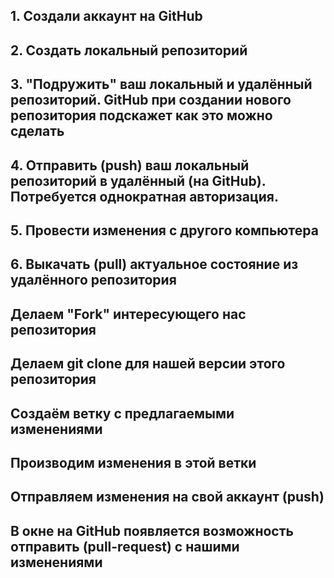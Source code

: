 ## 1. Создали аккаунт на GitHub
## 2. Создать локальный репозиторий
## 3. "Подружить" ваш локальный и удалённый репозиторий. GitHub при создании нового репозитория подскажет как это можно сделать
## 4. Отправить (push) ваш локальный репозиторий в удалённый (на GitHub). Потребуется однократная авторизация.
## 5. Провести изменения с другого компьютера
## 6. Выкачать (pull) актуальное состояние из удалённого репозитория

## Делаем "Fork" интересующего нас репозитория
## Делаем git clone для нашей версии этого репозитория
## Создаём ветку с предлагаемыми изменениями
## Производим изменения в этой ветки
## Отправляем изменения на свой аккаунт (push)
## В окне на GitHub появляется возможность отправить (pull-request) с нашими изменениями